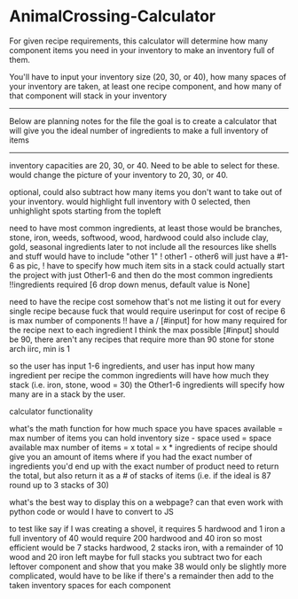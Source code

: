 # AnimalCrossing-Calculator
For given recipe requirements, this calculator will determine how many component items you need in your inventory to make an inventory full of them.

You'll have to input your inventory size (20, 30, or 40), how many spaces of your inventory are taken, at least one recipe component, and how many of that component will stack in your inventory

_______________________________________________
Below are planning notes for the file
the goal is to create a calculator that will give you the ideal number of ingredients to make
a full inventory of items
_______________________________________________
inventory capacities are 20, 30, or 40. Need to be able to select for these.
would change the picture of your inventory to 20, 30, or 40.

optional, could also subtract how many items you don't want to take out of your inventory.
would highlight full inventory with 0 selected, then unhighlight spots starting from the topleft

need to have most common ingredients, at least
those would be branches, stone, iron, weeds, softwood, wood, hardwood
could also include clay, gold, seasonal ingredients later
to not include all the resources like shells and stuff would have to include "other 1"
! other1 - other6 will just have a #1-6 as pic, ! have to specify how much item sits in a stack
could actually start the project with just Other1-6 and then do the most common ingredients
!!ingredients required [6 drop down menus, default value is None]

need to have the recipe cost somehow that's not me listing it out for every single recipe because fuck that
would require userinput for cost of recipe
6 is max number of components
!! have a / [#input] for how many required for the recipe next to each ingredient
I think the max possible [#input] should be 90, there aren't any recipes that require more than 90 stone for stone arch iirc, min is 1

so the user has input 1-6 ingredients, and user has input how many ingredient per recipe
the common ingredients will have how much they stack (i.e. iron, stone, wood = 30)
the Other1-6 ingredients will specify how many are in a stack by the user.


calculator functionality

what's the math function for how much space you have
spaces available = max number of items you can hold
inventory size - space used = space available
max number of items = x
total = x * ingredients of recipe should give you an amount of items where if you had the exact number of ingredients you'd end up with the exact number of product
need to return the total, but also return it as a # of stacks of items (i.e. if the ideal is 87 round up to 3 stacks of 30)

what's the best way to display this on a webpage? can that even work with python code or would I have to convert to JS

to test like say if I was creating a shovel, it requires 5 hardwood and 1 iron
a full inventory of 40 would require 200 hardwood and 40 iron
so most efficient would be 7 stacks hardwood, 2 stacks iron, with a remainder of 10 wood and 20 iron left
maybe for full stacks you subtract two for each leftover component and show that you make 38
would only be slightly more complicated, would have to be like if there's a remainder then add to the taken inventory spaces for each component
